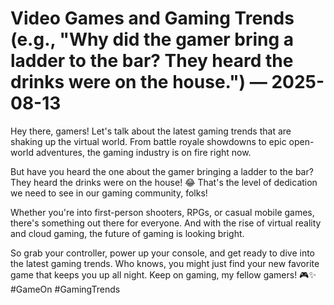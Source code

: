 # Video Games and Gaming Trends (e.g., "Why did the gamer bring a ladder to the bar? They heard the drinks were on the house.") — 2025-08-13

Hey there, gamers! Let's talk about the latest gaming trends that are shaking up the virtual world. From battle royale showdowns to epic open-world adventures, the gaming industry is on fire right now.

But have you heard the one about the gamer bringing a ladder to the bar? They heard the drinks were on the house! 😂 That's the level of dedication we need to see in our gaming community, folks!

Whether you're into first-person shooters, RPGs, or casual mobile games, there's something out there for everyone. And with the rise of virtual reality and cloud gaming, the future of gaming is looking bright.

So grab your controller, power up your console, and get ready to dive into the latest gaming trends. Who knows, you might just find your new favorite game that keeps you up all night. Keep on gaming, my fellow gamers! 🎮✨ #GameOn #GamingTrends